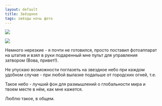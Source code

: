 ```yaml
---
layout: default
title: Звёздное
tags: звёзды ночь фото
---
```


![](https://farm6.staticflickr.com/5613/15530125702_6bc4b01f9b_b.jpg)

![](https://farm6.staticflickr.com/5610/15343771230_cc26ab023c_b.jpg)

Немного нерезкие - я почти не готовился, просто поставил фотоаппарат на штатив и взял в руки подаренный мне пульт для управления затвором (Вова, привет!).

Не упускаю возможности поглазеть на звездное небо при каждом удобном случае - при любой вылазке подальше от городских огней, т.е.

Такое небо - лучший фон для размышлений о глобальности мира и твоем месте в нём, как мне кажется.

Люблю такое, в общем.